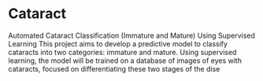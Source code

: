 # Cataract
Automated Cataract Classification (Immature and Mature) Using Supervised Learning This project aims to develop a predictive model to classify cataracts into two categories: immature and mature. Using supervised learning, the model will be trained on a database of images of eyes with cataracts, focused on differentiating these two stages of the dise
